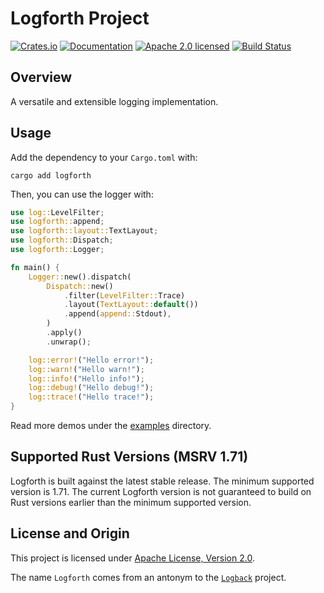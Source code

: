 # Logforth Project

[![Crates.io][crates-badge]][crates-url]
[![Documentation][docs-badge]][docs-url]
[![Apache 2.0 licensed][license-badge]][license-url]
[![Build Status][actions-badge]][actions-url]

[crates-badge]: https://img.shields.io/crates/v/logforth.svg
[crates-url]: https://crates.io/crates/logforth
[docs-badge]: https://docs.rs/logforth/badge.svg
[docs-url]: https://docs.rs/logforth
[license-badge]: https://img.shields.io/crates/l/logforth
[license-url]: LICENSE
[actions-badge]: https://github.com/tisonkun/logforth/workflows/CI/badge.svg
[actions-url]:https://github.com/tisonkun/logforth/actions?query=workflow%3ACI

## Overview

A versatile and extensible logging implementation.

## Usage

Add the dependency to your `Cargo.toml` with:

```shell
cargo add logforth
```

Then, you can use the logger with:

```rust
use log::LevelFilter;
use logforth::append;
use logforth::layout::TextLayout;
use logforth::Dispatch;
use logforth::Logger;

fn main() {
    Logger::new().dispatch(
        Dispatch::new()
            .filter(LevelFilter::Trace)
            .layout(TextLayout::default())
            .append(append::Stdout),
        )
        .apply()
        .unwrap();

    log::error!("Hello error!");
    log::warn!("Hello warn!");
    log::info!("Hello info!");
    log::debug!("Hello debug!");
    log::trace!("Hello trace!");
}
```

Read more demos under the [examples](examples) directory.

## Supported Rust Versions (MSRV 1.71)

Logforth is built against the latest stable release. The minimum supported version is 1.71. The current Logforth version is not guaranteed to build on Rust versions earlier than the minimum supported version.

## License and Origin

This project is licensed under [Apache License, Version 2.0](LICENSE).

The name `Logforth` comes from an antonym to the [`Logback`](https://logback.qos.ch/) project.
